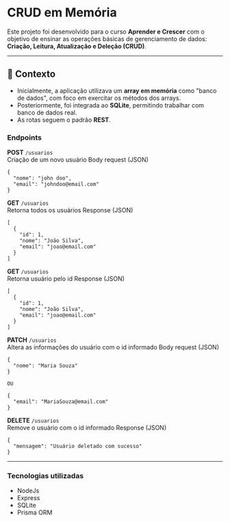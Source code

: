 # CRUD em Memória

Este projeto foi desenvolvido para o curso **Aprender e Crescer** com o objetivo de ensinar as operações básicas de gerenciamento de dados: **Criação, Leitura, Atualização e Deleção (CRUD)**.

---

## 📌 Contexto

- Inicialmente, a aplicação utilizava um **array em memória** como "banco de dados", com foco em exercitar os métodos dos arrays.  
- Posteriormente, foi integrada ao **SQLite**, permitindo trabalhar com banco de dados real.  
- As rotas seguem o padrão **REST**.

### Endpoints

**POST**
`/usuarios` <br>
Criação de um novo usuário
Body request (JSON)
```
{
  "nome": "john doo",
  "email": "johndoo@email.com"
}
```

**GET**
`/usuarios` <br>
Retorna todos os usuários
Response (JSON)
```
[
  {
    "id": 1,
    "nome": "João Silva",
    "email": "joao@email.com"
  }
]
```

**GET**
`/usuarios` <br>
Retorna usuário pelo id
Response (JSON)
```
[
  {
    "id": 1,
    "nome": "João Silva",
    "email": "joao@email.com"
  }
]
```

**PATCH**
`/usuarios` <br>
Altera as informações do usuário com o id informado
Body request (JSON)
```
{
  "nome": "Maria Souza"
}

OU

{
  "email": "MariaSouza@email.com"
}
```

**DELETE**
`/usuarios` <br>
Remove o usuário com o id informado
Response (JSON)
```
{
  "mensagem": "Usuário deletado com sucesso"
}
```

<hr>

### Tecnologias utilizadas

- NodeJs
- Express
- SQLite
- Prisma ORM
